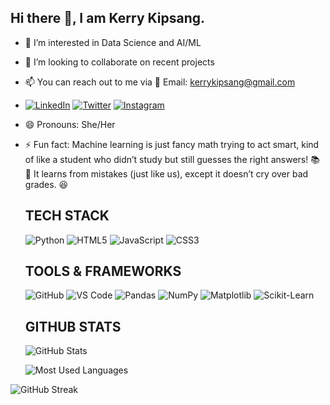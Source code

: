  ## Hi there 👋, I am Kerry Kipsang.

- 👀 I’m interested in Data Science and AI/ML
- 💞️ I’m looking to collaborate on recent projects
- 📫 You can reach out to me via 📧 Email: [kerrykipsang@gmail.com](kerrykipsang@gmail.com.com)
- [![LinkedIn](https://img.shields.io/badge/LinkedIn-blue?style=for-the-badge&logo=linkedin)](https://www.linkedin.com/in/kerry-kipsang-6a91ba32a/)
[![Twitter](https://img.shields.io/badge/Twitter-blue?style=for-the-badge&logo=twitter)](https://x.com/KipsangKerry?t=YOowjAhIRlYbEeOovA24Pw&s=09)
[![Instagram](https://img.shields.io/badge/Instagram-purple?style=for-the-badge&logo=instagram)](https://www.instagram.com/kerry.kipsang/profilecard/?igsh=MTBxajJ0am04cm05aw==)


- 😄 Pronouns: She/Her
- ⚡ Fun fact:  Machine learning is just fancy math trying to act smart, kind of like a student who didn’t study but still guesses the right answers! 📚🎯 It learns from mistakes (just like us), except it doesn’t cry over bad grades. 😆


  ## TECH STACK
  ![Python](https://img.shields.io/badge/Python-blue?style=for-the-badge)
  ![HTML5](https://img.shields.io/badge/HTML5-red?style=for-the-badge)
  ![JavaScript](https://img.shields.io/badge/JavaScript-yellow?style=for-the-badge)
  ![CSS3](https://img.shields.io/badge/CSS3-blue?style=for-the-badge)


  ## TOOLS & FRAMEWORKS
  ![GitHub](https://img.shields.io/badge/GitHub-black?style=for-the-badge)
  ![VS Code](https://img.shields.io/badge/VS%20Code-blue?style=for-the-badge)
  ![Pandas](https://img.shields.io/badge/Pandas-150458?style=for-the-badge&logo=pandas)
  ![NumPy](https://img.shields.io/badge/NumPy-013243?style=for-the-badge&logo=numpy)
  ![Matplotlib](https://img.shields.io/badge/Matplotlib-%23ffffff.svg?style=for-the-badge&logo=matplotlib)
  ![Scikit-Learn](https://img.shields.io/badge/Scikit--Learn-F7931E?style=for-the-badge&logo=scikit-learn)
  

  ## GITHUB STATS
  ![GitHub Stats](https://github-readme-stats.vercel.app/api?username=kxrrym03&show_icons=true&theme=dark)

  ![Most Used Languages](https://github-readme-stats.vercel.app/api/top-langs/?username=kxrrym03&langs_count=6&theme=dark)

![GitHub Streak](https://github-readme-streak-stats.herokuapp.com/?user=kxrrym03&theme=dark)





  

<!---
kxrrym03/kxrrym03 is a ✨ special ✨ repository because its `README.md` (this file) appears on your GitHub profile.
You can click the Preview link to take a look at your changes.
--->
